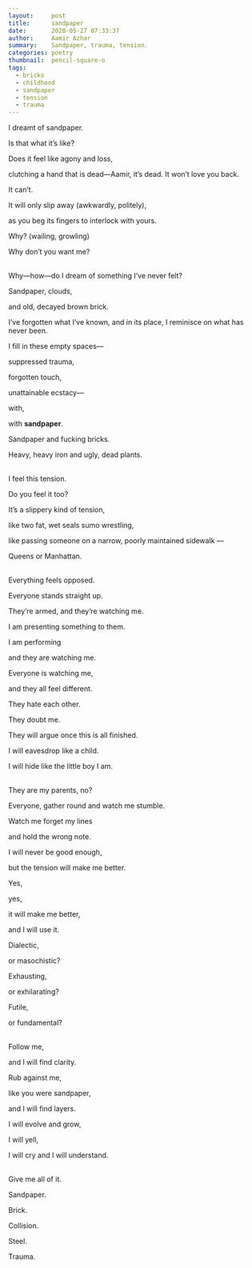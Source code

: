 ```yaml
---
layout:     post
title:      sandpaper
date:       2020-05-27 07:33:37
author:     Aamir Azhar
summary:    Sandpaper, trauma, tension.
categories: poetry
thumbnail:  pencil-square-o
tags:
  - bricks
  - childhood
  - sandpaper
  - tension
  - trauma
---
```

I dreamt of sandpaper.

Is that what it’s like?

Does it feel like agony and loss,

clutching a hand that is dead—Aamir, it’s dead. It won’t love you back.

It can’t.

It will only slip away (awkwardly, politely),

as you beg its fingers to interlock with yours.

Why? (wailing, growling)

Why don’t you want me?

<br>
Why—how—do I dream of something I’ve never felt?

Sandpaper, clouds,

and old, decayed brown brick.

I’ve forgotten what I’ve known, and in its place, I reminisce on what has never been.

I fill in these empty spaces—

suppressed trauma,

forgotten touch,

unattainable ecstacy—

with,

with **sandpaper**.

Sandpaper and fucking bricks.

Heavy, heavy iron and ugly, dead plants.

<br>
I feel this tension.

Do you feel it too?

It’s a slippery kind of tension,

like two fat, wet seals sumo wrestling,

like passing someone on a narrow, poorly maintained sidewalk —

Queens or Manhattan.

<br>
Everything feels opposed.

Everyone stands straight up.

They’re armed, and they’re watching me.

I am presenting something to them.

I am performing

and they are watching me.

Everyone is watching me,

and they all feel different.

They hate each other.

They doubt me.

They will argue once this is all finished.

I will eavesdrop like a child.

I will hide like the little boy I am.

<br>
They are my parents, no?

Everyone, gather round and watch me stumble.

Watch me forget my lines

and hold the wrong note.

I will never be good enough,

but the tension will make me better.

Yes,

yes,

it will make me better,

and I will use it.

Dialectic,

or masochistic?

Exhausting,

or exhilarating?

Futile,

or fundamental?

<br>
Follow me,

and I will find clarity.

Rub against me,

like you were sandpaper,

and I will find layers.

I will evolve and grow,

I will yell,

I will cry and I will understand.

<br>
Give me all of it.

Sandpaper.

Brick.

Collision.

Steel.

Trauma.
